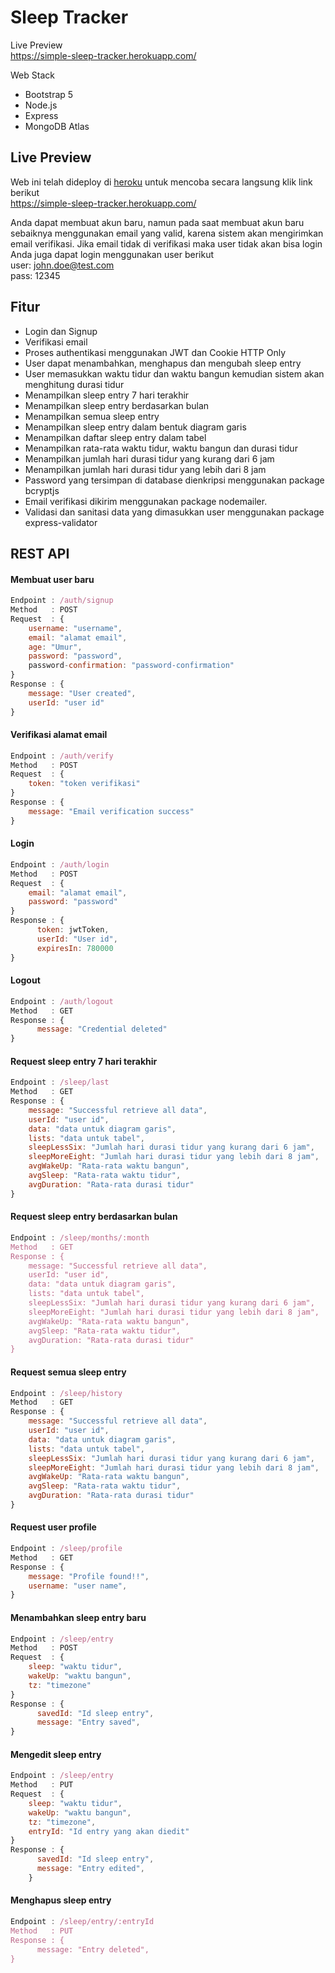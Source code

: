 # Sleep Tracker
Live Preview </br>
https://simple-sleep-tracker.herokuapp.com/

Web Stack
- Bootstrap 5
- Node.js
- Express
- MongoDB Atlas

## Live Preview
Web ini telah dideploy di [heroku](https://www.heroku.com/) untuk mencoba secara langsung klik link berikut  <br/>
https://simple-sleep-tracker.herokuapp.com/

Anda dapat membuat akun baru, namun pada saat membuat akun baru sebaiknya menggunakan email yang valid, karena sistem akan mengirimkan email verifikasi. Jika email tidak di verifikasi maka user tidak akan bisa login <br/>
Anda juga dapat login menggunakan user berikut <br/>
user: john.doe@test.com <br/>
pass: 12345

## Fitur
- Login dan Signup
- Verifikasi email
- Proses authentikasi menggunakan JWT dan Cookie HTTP Only
- User dapat menambahkan, menghapus dan mengubah sleep entry
- User memasukkan waktu tidur dan waktu bangun kemudian sistem akan menghitung durasi tidur
- Menampilkan sleep entry 7 hari terakhir
- Menampilkan sleep entry berdasarkan bulan 
- Menampilkan semua sleep entry
- Menampilkan sleep entry dalam bentuk diagram garis
- Menampilkan daftar sleep entry dalam tabel
- Menampilkan rata-rata waktu tidur, waktu bangun dan durasi tidur
- Menampilkan jumlah hari durasi tidur yang kurang dari 6 jam
- Menampilkan jumlah hari durasi tidur yang lebih dari 8 jam
- Password yang tersimpan di database dienkripsi menggunakan package bcryptjs
- Email verifikasi dikirim menggunakan package nodemailer.
- Validasi dan sanitasi data yang dimasukkan user menggunakan package express-validator

## REST API

#### Membuat user baru
```javascript
Endpoint : /auth/signup
Method   : POST
Request  : {
    username: "username",
    email: "alamat email",
    age: "Umur",
    password: "password",
    password-confirmation: "password-confirmation"
}
Response : {
    message: "User created",
    userId: "user id"
}
```

#### Verifikasi alamat email
```javascript
Endpoint : /auth/verify
Method   : POST
Request  : {
    token: "token verifikasi"
}
Response : {
    message: "Email verification success"
}
```

#### Login
```javascript
Endpoint : /auth/login
Method   : POST
Request  : {
    email: "alamat email",
    password: "password"
}
Response : {
      token: jwtToken,
      userId: "User id",
      expiresIn: 780000 
}
```

#### Logout
```javascript
Endpoint : /auth/logout
Method   : GET
Response : {
      message: "Credential deleted"
}
```

#### Request sleep entry 7 hari terakhir
```javascript
Endpoint : /sleep/last
Method   : GET
Response : {
    message: "Successful retrieve all data",
    userId: "user id",
    data: "data untuk diagram garis",
    lists: "data untuk tabel",
    sleepLessSix: "Jumlah hari durasi tidur yang kurang dari 6 jam",
    sleepMoreEight: "Jumlah hari durasi tidur yang lebih dari 8 jam",
    avgWakeUp: "Rata-rata waktu bangun",
    avgSleep: "Rata-rata waktu tidur",
    avgDuration: "Rata-rata durasi tidur"
}
```

#### Request sleep entry berdasarkan bulan
```javascript
Endpoint : /sleep/months/:month
Method   : GET
Response : {
    message: "Successful retrieve all data",
    userId: "user id",
    data: "data untuk diagram garis",
    lists: "data untuk tabel",
    sleepLessSix: "Jumlah hari durasi tidur yang kurang dari 6 jam",
    sleepMoreEight: "Jumlah hari durasi tidur yang lebih dari 8 jam",
    avgWakeUp: "Rata-rata waktu bangun",
    avgSleep: "Rata-rata waktu tidur",
    avgDuration: "Rata-rata durasi tidur"
}
```

#### Request semua sleep entry
```javascript
Endpoint : /sleep/history
Method   : GET
Response : {
    message: "Successful retrieve all data",
    userId: "user id",
    data: "data untuk diagram garis",
    lists: "data untuk tabel",
    sleepLessSix: "Jumlah hari durasi tidur yang kurang dari 6 jam",
    sleepMoreEight: "Jumlah hari durasi tidur yang lebih dari 8 jam",
    avgWakeUp: "Rata-rata waktu bangun",
    avgSleep: "Rata-rata waktu tidur",
    avgDuration: "Rata-rata durasi tidur"
}
```

#### Request user profile
```javascript
Endpoint : /sleep/profile
Method   : GET
Response : {
    message: "Profile found!!",
    username: "user name",
}
```

#### Menambahkan sleep entry baru
```javascript
Endpoint : /sleep/entry
Method   : POST
Request  : {
    sleep: "waktu tidur",
    wakeUp: "waktu bangun",
    tz: "timezone"
}
Response : {
      savedId: "Id sleep entry",
      message: "Entry saved",
}
```

#### Mengedit sleep entry
```javascript
Endpoint : /sleep/entry
Method   : PUT
Request  : {
    sleep: "waktu tidur",
    wakeUp: "waktu bangun",
    tz: "timezone",
    entryId: "Id entry yang akan diedit"
}
Response : {
      savedId: "Id sleep entry",
      message: "Entry edited",
    }
```

#### Menghapus sleep entry
```javascript
Endpoint : /sleep/entry/:entryId
Method   : PUT
Response : {
      message: "Entry deleted",
}
```